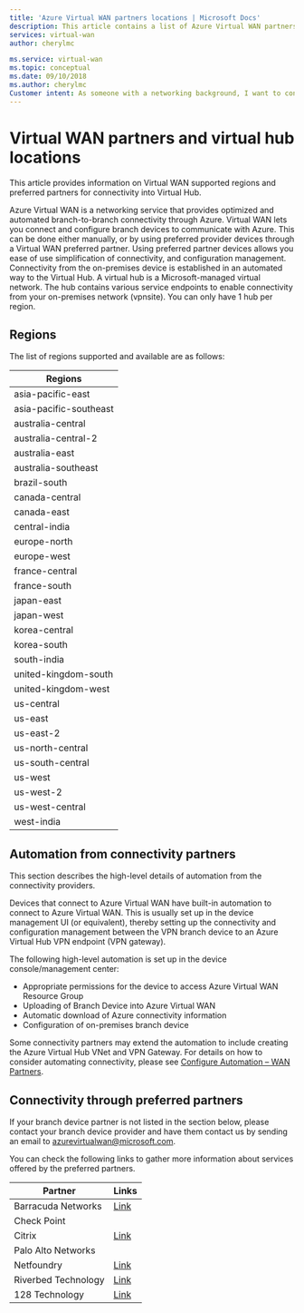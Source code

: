 ```yaml
---
title: 'Azure Virtual WAN partners locations | Microsoft Docs'
description: This article contains a list of Azure Virtual WAN partners and hub locations
services: virtual-wan
author: cherylmc

ms.service: virtual-wan
ms.topic: conceptual
ms.date: 09/10/2018
ms.author: cherylmc
Customer intent: As someone with a networking background, I want to connect find a Virtual WAN partner
---
```

# Virtual WAN partners and virtual hub locations

This article provides information on Virtual WAN supported regions and preferred partners for connectivity into Virtual Hub.

Azure Virtual WAN is a networking service that provides optimized and automated branch-to-branch connectivity through Azure. Virtual WAN lets you connect and configure branch devices to communicate with Azure. This can be done either manually, or by using preferred provider devices through a Virtual WAN preferred partner. Using preferred partner devices allows you ease of use simplification of connectivity, and configuration management. Connectivity from the on-premises device is established in an automated way to the Virtual Hub. A virtual hub is a Microsoft-managed virtual network. The hub contains various service endpoints to enable connectivity from your on-premises network (vpnsite). You can only have 1 hub per region.

## Regions

The list of regions supported and available are as follows:

|Regions|
|---|
|asia-pacific-east|
|asia-pacific-southeast|
|australia-central|
|australia-central-2|
|australia-east|
|australia-southeast|
|brazil-south|
|canada-central|
|canada-east|
|central-india|
|europe-north|
|europe-west|
|france-central|
|france-south|
|japan-east|
|japan-west|
|korea-central|
|korea-south|
|south-india|
|united-kingdom-south|
|united-kingdom-west|
|us-central|
|us-east|
|us-east-2|
|us-north-central|
|us-south-central|
|us-west|
|us-west-2|
|us-west-central|
|west-india|

## Automation from connectivity partners

This section describes the high-level details of automation from the connectivity providers.

Devices that connect to Azure Virtual WAN have built-in automation to connect to Azure Virtual WAN. This is usually set up in the device management UI (or equivalent), thereby setting up the connectivity and configuration management between the VPN branch device to an Azure Virtual Hub VPN endpoint (VPN gateway).

The following high-level automation is set up in the device console/management center:

* Appropriate permissions for the device to access Azure Virtual WAN Resource Group
* Uploading of Branch Device into Azure Virtual WAN
* Automatic download of Azure connectivity information 
* Configuration of on-premises branch device 

Some connectivity partners may extend the automation to include creating the Azure Virtual Hub VNet and VPN Gateway. For details on how to consider automating connectivity, please see [Configure Automation – WAN Partners](virtual-wan-configure-automation-providers).

## Connectivity through preferred partners

If your branch device partner is not listed in the section below, please contact your branch device provider and have them contact us by sending an email to azurevirtualwan@microsoft.com.

You can check the following links to gather more information about services offered by the preferred partners. 

|Partner| Links |
|---|---|
|Barracuda Networks | [Link](https://www.barracuda.com/AzurevWAN)|
| Check Point | |
|Citrix | [Link](https://www.citrix.com/global-partners/microsoft/sd-wan-for-azure-virtual-wan.html)|
|Palo Alto Networks | |
|Netfoundry | [Link](https://netfoundry.io/solutions/netfoundry-for-microsoft-azure-virtual-wan/)|
|Riverbed Technology |[Link](https://www.riverbed.com/go/steelconnect-azurewan.html)|
|128 Technology | [Link](https://www.128technology.com/partners/azure)
